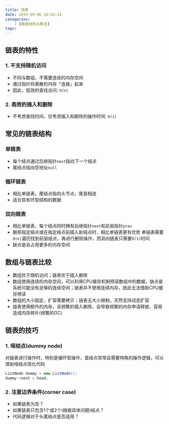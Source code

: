 ```yaml
---
title: 链表
date: 2019-09-06 10:54:14
categories: 
    - [数据结构与算法]
tags:
---
```

## 链表的特性
### 1. 不支持随机访问
- 不同与数组，不需要连续的内存空间
- 通过指针将离散的内存「连接」起来
- 因此，低效的查找访问: `O(n)`

### 2. 高效的插入和删除
- 不考虑查找时间，仅考虑插入和删除的操作时间: `O(1)`

## 常见的链表结构
### 单链表
- 每个结点通过后继指针`next`指向下一个结点
- 尾结点指向空地址`null`

### 循环链表
- 相比单链表，尾结点指向头节点，尾首相连
- 适合具有环型结构的数据

### 双向链表
- 相比单链表，每个结点同时拥有后继指针`next`和前驱指针`prev`
- 删除指定结点或在指定结点前插入新结点时，相比单链表更有优势
  单链表需要`O(n)`遍历找到前驱结点，再进行删除操作，而双向链表只需要`O(1)`时间
- 缺点是会占用更多的内存空间

## 数组与链表比较
- 数组优于随机访问；链表优于插入删除
- 数组使用连续的内存空间，可以利用CPU缓存机制预读数组中的数据，缺点是系统可能没有足够的连续空间；链表并不使用连续内存，因此无法借助CPU缓存预读
- 数组的大小固定，扩容需要拷贝；链表无大小限制，天然支持动态扩容
- 链表使用额外的内存，且频繁的插入删除，会导致频繁的内存申请释放，容易造成内存碎片(频繁的GC)

## 链表的技巧
### 1. 哑结点(dummy node)
对链表进行操作时，特别是循环型操作，首结点常常会需要特殊的操作逻辑，可以借助哑结点简化代码
```java
ListNode dummy = new ListNode();
dummy->next = head;
```

### 2. 注意边界条件(corner case)
- 如果链表为空？
- 如果链表只包含1个或2个(根据具体问题)结点？
- 代码逻辑对于头尾结点是否适用？